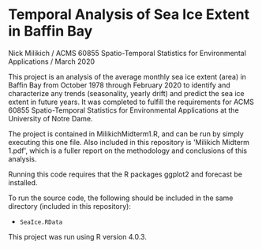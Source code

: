 # Temporal Analysis of Sea Ice Extent in Baffin Bay

Nick Milikich /
ACMS 60855 Spatio-Temporal Statistics for Environmental Applications /
March 2020

This project is an analysis of the average monthly sea ice extent (area) in Baffin Bay from October 1978 through February 2020 to identify and characterize any trends (seasonality, yearly drift) and predict the sea ice extent in future years. It was completed to fulfill the requirements for ACMS 60855 Spatio-Temporal Statistics for Environmental Applications at the University of Notre Dame.

The project is contained in MilikichMidterm1.R, and can be run by simply executing this one file. Also included in this repository is 'Milikich Midterm 1.pdf', which is a fuller report on the methodology and conclusions of this analysis.

Running this code requires that the R packages ggplot2 and forecast be installed.

To run the source code, the following should be included in the same directory (included in this repository):
- `SeaIce.RData`

This project was run using R version 4.0.3.
